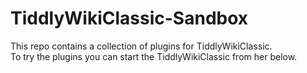 # TiddlyWikiClassic-Sandbox
This repo contains a collection of plugins for TiddlyWikiClassic.<br>
To try the plugins you can start the TiddlyWikiClassic from her below.


